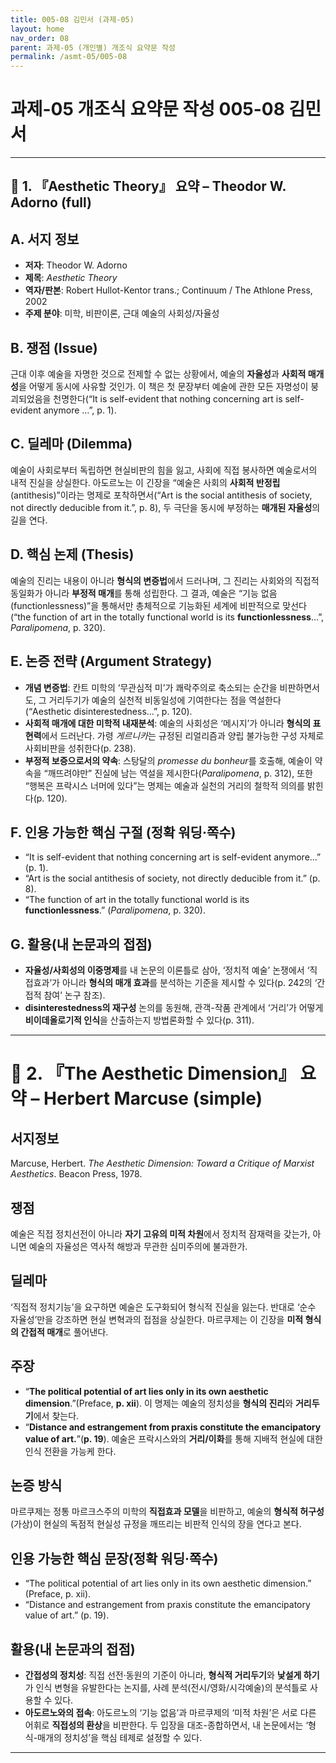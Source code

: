 ```yaml
---
title: 005-08 김민서 (과제-05)
layout: home
nav_order: 08
parent: 과제-05 (개인별) 개조식 요약문 작성
permalink: /asmt-05/005-08
---
```


# 과제-05 개조식 요약문 작성 005-08 김민서 

---

## 📘 1. 『Aesthetic Theory』 요약 – Theodor W. Adorno (full)

## A. 서지 정보

* **저자**: Theodor W. Adorno
* **제목**: *Aesthetic Theory*
* **역자/판본**: Robert Hullot-Kentor trans.; Continuum / The Athlone Press, 2002
* **주제 분야**: 미학, 비판이론, 근대 예술의 사회성/자율성

## B. 쟁점 (Issue)

근대 이후 예술을 자명한 것으로 전제할 수 없는 상황에서, 예술의 **자율성**과 **사회적 매개성**을 어떻게 동시에 사유할 것인가. 이 책은 첫 문장부터 예술에 관한 모든 자명성이 붕괴되었음을 천명한다(“It is self-evident that nothing concerning art is self-evident anymore …”, p. 1). 

## C. 딜레마 (Dilemma)

예술이 사회로부터 독립하면 현실비판의 힘을 잃고, 사회에 직접 봉사하면 예술로서의 내적 진실을 상실한다. 아도르노는 이 긴장을 “예술은 사회의 **사회적 반정립**(antithesis)”이라는 명제로 포착하면서(“Art is the social antithesis of society, not directly deducible from it.”, p. 8), 두 극단을 동시에 부정하는 **매개된 자율성**의 길을 연다. 

## D. 핵심 논제 (Thesis)

예술의 진리는 내용이 아니라 **형식의 변증법**에서 드러나며, 그 진리는 사회와의 직접적 동일화가 아니라 **부정적 매개**를 통해 성립한다. 그 결과, 예술은 “기능 없음(functionlessness)”을 통해서만 총체적으로 기능화된 세계에 비판적으로 맞선다(“the function of art in the totally functional world is its **functionlessness**…”, *Paralipomena*, p. 320). 

## E. 논증 전략 (Argument Strategy)

* **개념 변증법**: 칸트 미학의 ‘무관심적 미’가 쾌락주의로 축소되는 순간을 비판하면서도, 그 거리두기가 예술의 실천적 비동일성에 기여한다는 점을 역설한다(“Aesthetic disinterestedness…”, p. 120).  
* **사회적 매개에 대한 미학적 내재분석**: 예술의 사회성은 ‘메시지’가 아니라 **형식의 표현력**에서 드러난다. 가령 *게르니카*는 규정된 리얼리즘과 양립 불가능한 구성 자체로 사회비판을 성취한다(p. 238).  
* **부정적 보증으로서의 약속**: 스탕달의 *promesse du bonheur*를 호출해, 예술이 약속을 “깨뜨려야만” 진실에 남는 역설을 제시한다(*Paralipomena*, p. 312), 또한 “행복은 프락시스 너머에 있다”는 명제는 예술과 실천의 거리의 철학적 의의를 밝힌다(p. 120).  

## F. 인용 가능한 핵심 구절 (정확 워딩·쪽수)

* “It is self-evident that nothing concerning art is self-evident anymore…” (p. 1). 
* “Art is the social antithesis of society, not directly deducible from it.” (p. 8). 
* “The function of art in the totally functional world is its **functionlessness**.” (*Paralipomena*, p. 320). 

## G. 활용(내 논문과의 접점)

* **자율성/사회성의 이중명제**를 내 논문의 이론틀로 삼아, ‘정치적 예술’ 논쟁에서 ‘직접효과’가 아니라 **형식의 매개 효과**를 분석하는 기준을 제시할 수 있다(p. 242의 ‘간접적 참여’ 논구 참조). 
* **disinterestedness의 재구성** 논의를 동원해, 관객-작품 관계에서 ‘거리’가 어떻게 **비이데올로기적 인식**을 산출하는지 방법론화할 수 있다(p. 311). 

---

# 📘 2. 『The Aesthetic Dimension』 요약 – Herbert Marcuse (simple)

## 서지정보

Marcuse, Herbert. *The Aesthetic Dimension: Toward a Critique of Marxist Aesthetics*. Beacon Press, 1978.

## 쟁점

예술은 직접 정치선전이 아니라 **자기 고유의 미적 차원**에서 정치적 잠재력을 갖는가, 아니면 예술의 자율성은 역사적 해방과 무관한 심미주의에 불과한가.

## 딜레마

‘직접적 정치기능’을 요구하면 예술은 도구화되어 형식적 진실을 잃는다. 반대로 ‘순수 자율성’만을 강조하면 현실 변혁과의 접점을 상실한다. 마르쿠제는 이 긴장을 **미적 형식의 간접적 매개**로 풀어낸다.

## 주장

* “**The political potential of art lies only in its own aesthetic dimension**.”(Preface, **p. xii**). 이 명제는 예술의 정치성을 **형식의 진리**와 **거리두기**에서 찾는다. 
* “**Distance and estrangement from praxis constitute the emancipatory value of art.**”(**p. 19**). 예술은 프락시스와의 **거리/이화**를 통해 지배적 현실에 대한 인식 전환을 가능케 한다. 

## 논증 방식

마르쿠제는 정통 마르크스주의 미학의 **직접효과 모델**을 비판하고, 예술의 **형식적 허구성**(가상)이 현실의 독점적 현실성 규정을 깨뜨리는 비판적 인식의 장을 연다고 본다.


## 인용 가능한 핵심 문장(정확 워딩·쪽수)

* “The political potential of art lies only in its own aesthetic dimension.” (Preface, p. xii). 
* “Distance and estrangement from praxis constitute the emancipatory value of art.” (p. 19). 

## 활용(내 논문과의 접점)

* **간접성의 정치성**: 직접 선전·동원의 기준이 아니라, **형식적 거리두기**와 **낯설게 하기**가 인식 변형을 유발한다는 논지를, 사례 분석(전시/영화/시각예술)의 분석틀로 사용할 수 있다.
* **아도르노와의 접속**: 아도르노의 ‘기능 없음’과 마르쿠제의 ‘미적 차원’은 서로 다른 어휘로 **직접성의 환상**을 비판한다. 두 입장을 대조-종합하면서, 내 논문에서는 ‘형식-매개의 정치성’을 핵심 테제로 설정할 수 있다.

---
